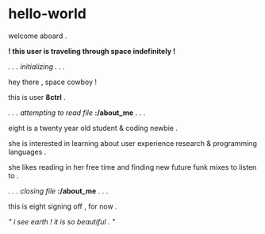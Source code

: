 # hello-world
welcome aboard .

**! this user is traveling through space indefinitely !**

_. . . initializing . . ._

hey there , space cowboy ! 

this is user **8ctrl** .

_. . . attempting to read file_ **:/about_me** . . .

eight is a twenty year old student & coding newbie .

she is interested in learning about user experience research & programming languages .

she likes reading in her free time and finding new future funk mixes to listen to .

_. . . closing file_ **:/about_me** . . .

this is eight signing off , for now . 




_" i see earth ! it is so beautiful . "_
